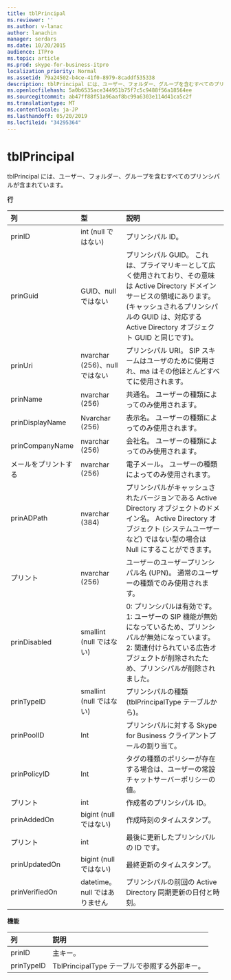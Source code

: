 ```yaml
---
title: tblPrincipal
ms.reviewer: ''
ms.author: v-lanac
author: lanachin
manager: serdars
ms.date: 10/20/2015
audience: ITPro
ms.topic: article
ms.prod: skype-for-business-itpro
localization_priority: Normal
ms.assetid: 79a24502-b4ce-41f0-8979-8caddf535338
description: tblPrincipal には、ユーザー、フォルダー、グループを含むすべてのプリンシパルが含まれています。
ms.openlocfilehash: 5a0b6535ace344951b75f7c5c9488f56a18564ee
ms.sourcegitcommit: ab47ff88f51a96aaf8bc99a6303e114d41ca5c2f
ms.translationtype: MT
ms.contentlocale: ja-JP
ms.lasthandoff: 05/20/2019
ms.locfileid: "34295364"
---
```

# <a name="tblprincipal"></a>tblPrincipal
 
tblPrincipal には、ユーザー、フォルダー、グループを含むすべてのプリンシパルが含まれています。
  
**行**

|**列**|**型**|**説明**|
|:-----|:-----|:-----|
|prinID  <br/> |int (null ではない)  <br/> |プリンシパル ID。  <br/> |
|prinGuid  <br/> |GUID、null ではない  <br/> |プリンシパル GUID。 これは、プライマリキーとして広く使用されており、その意味は Active Directory ドメインサービスの領域にあります。 (キャッシュされるプリンシパルの GUID は、対応する Active Directory オブジェクト GUID と同じです)。  <br/> |
|prinUri  <br/> |nvarchar (256)、null ではない  <br/> |プリンシパル URI。 SIP スキームはユーザのために使用され、ma はその他ほとんどすべてに使用されます。  <br/> |
|prinName  <br/> |nvarchar (256)  <br/> |共通名。 ユーザーの種類によってのみ使用されます。  <br/> |
|prinDisplayName  <br/> |Nvarchar (256)  <br/> |表示名。 ユーザーの種類によってのみ使用されます。  <br/> |
|prinCompanyName  <br/> |nvarchar (256)  <br/> |会社名。 ユーザーの種類によってのみ使用されます。  <br/> |
|メールをプリントする  <br/> |nvarchar (256)  <br/> |電子メール。 ユーザーの種類によってのみ使用されます。  <br/> |
|prinADPath  <br/> |nvarchar (384)  <br/> |プリンシパルがキャッシュされたバージョンである Active Directory オブジェクトのドメイン名。 Active Directory オブジェクト (システムユーザーなど) ではない型の場合は Null にすることができます。  <br/> |
|プリント  <br/> |nvarchar (256)  <br/> |ユーザーのユーザープリンシパル名 (UPN)。 通常のユーザーの種類でのみ使用されます。  <br/> |
|prinDisabled  <br/> |smallint (null ではない)  <br/> | 0: プリンシパルは有効です。 <br/>  1: ユーザーの SIP 機能が無効になっているため、プリンシパルが無効になっています。 <br/>  2: 関連付けられている広告オブジェクトが削除されたため、プリンシパルが削除されました。 <br/> |
|prinTypeID  <br/> |smallint (null ではない)  <br/> |プリンシパルの種類 (tblPrincipalType テーブルから)。  <br/> |
|prinPoolID  <br/> |Int  <br/> |プリンシパルに対する Skype for Business クライアントプールの割り当て。  <br/> |
|prinPolicyID  <br/> |Int  <br/> |タグの種類のポリシーが存在する場合は、ユーザーの常設チャットサーバーポリシーの値。  <br/> |
|プリント  <br/> |int  <br/> |作成者のプリンシパル ID。  <br/> |
|prinAddedOn  <br/> |bigint (null ではない)  <br/> |作成時刻のタイムスタンプ。  <br/> |
|プリント  <br/> |int  <br/> |最後に更新したプリンシパルの ID です。  <br/> |
|prinUpdatedOn  <br/> |bigint (null ではない)  <br/> |最終更新のタイムスタンプ。  <br/> |
|prinVerifiedOn  <br/> |datetime。 null ではありません  <br/> |プリンシパルの前回の Active Directory 同期更新の日付と時刻。  <br/> |
   
**機能**

|**列**|**説明**|
|:-----|:-----|
|prinID  <br/> |主キー。  <br/> |
|prinTypeID  <br/> |TblPrincipalType テーブルで参照する外部キー。  <br/> |
   

